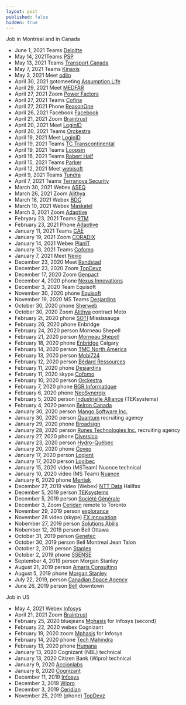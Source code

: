 ```yaml
---
layout: post
published: false
hidden: true
---
```


Job in Montreal and in Canada

* June 1, 2021 Teams [Deloitte](https://www2.deloitte.com/)
* May 14, 2021Teams [PSP](https://www.investpsp.com/)
* May 13, 2021 Teams [Transport Canada](https://tc.canada.ca/)
* May 7, 2021 Teams [Kinaxis](https://www.kinaxis.com/)
* May 3, 2021 Meet [odiin](https://odiin.tech/)
* April 30, 2021 gotomeeting [Assumption Life](https://www.assumption.ca/)
* April 29, 2021 Meet [MEDFAR](https://www.medfarsolutions.com/)
* April 27, 2021 Zoom [Power Factors](https://pfdrive.com/)
* April 27, 2021 Teams [Cofina](https://cofina.ca/)
* April 27, 2021 Phone [ReasonOne](https://www.reasononeinc.com/)
* April 26, 2021 Facebook [Facebook](https://www.facebook.com/)
* April 21, 2021 Zoom [Braintrust](https://www.usebraintrust.com/)
* April 20, 2021 Meet [LoginID](https://loginid.io/)
* April 20, 2021 Teams [Orckestra](https://www.orckestra.com/)
* April 19, 2021 Meet [LoginID](https://loginid.io/)
* April 19, 2021 Teams [TC Transcontinental](https://tctranscontinental.com/)
* April 19, 2021 Teams [Loopsin](https://www.loopsin.com/)
* April 16, 2021 Teams [Robert Half](https://www.roberthalf.ca/)
* April 15, 2021 Teams [Parker](https://www.parker.com/)
* April 12, 2021 Meet [webisoft](https://webisoft.com/)
* April 9, 2021 Teams [Tundra](https://www.tundratechnical.ca/)
* April 7, 2021 Teams [Terranova Security](https://terranovasecurity.com/)
* March 30, 2021 Webex [ASEQ](https://www.aseq.ca/)
* March 26, 2021 Zoom [Alithya](https://www.alithya.com/)
* March 18, 2021 Webex [BDC](https://www.bdc.ca/)
* March 10, 2021 Webex [Maskatel](https://maskatel.ca/)
* March 3, 2021 Zoom [Adaptive](https://weareadaptive.com/)
* Febryary 23, 2021 Teams [RTM](https://exo.quebec/)
* February 23, 2021 Phone [Adaptive](https://weareadaptive.com/)
* January 11, 2021 Teams [CAE](https://www.cae.com/)
* January 19, 2021 Zoom [CORADIX](https://coradix.com/)
* January 14, 2021 Webex [PlanIT](https://planitcanada.ca/)
* January 13, 2021 Teams [Cofomo](https://www.cofomo.com/)
* January 7, 2021 Meet [Nexio](https://www.nexio.com/)
* December 23, 2020 Meet [Randstad](https://www.randstad.ca/)
* December 23, 2020 Zoom [TopDevz](https://www.topdevz.com/)
* December 17, 2020 Zoom [Genpact](https://www.genpact.com/)
* December 4, 2020 phone [Nexus Innovations](https://nexusinno.com/)
* December 3, 2020 Team Equisoft
* November 30, 2020 phone [Equisoft](https://www.equisoft.com/)
* November 19, 2020 MS Teams [Desjardins](https://www.desjardins.com/)
* October 30, 2020 phone [Sherweb](https://www.sherweb.com/)
* October 30, 2020 Zoom [Alithya](https://www.alithya.com/) contract Meto
* February 2t, 2020 phone [SOTI](https://www.soti.net/) Mississauga
* February 26, 2020 phone Enbridge
* February 24, 2020 person Morneau Shepell
* February 21, 2020 person [Morneau Shepell](https://www.morneaushepell.com/)
* February 18, 2020 phone [Enbridge](https://www.enbridge.com/) Calgary
* February 14, 2020 person [TMC North America](https://tmc-employeneurship.com/)
* February 13, 2020 person [Mobi724](http://www.mobi724.com/)
* February 12, 2020 person [Bédard Ressources](https://www.bedardressources.com/)
* February 11, 2020 phone [Desjardins](https://www.desjardins.com/)
* February 11, 2020 skype [Cofomo](https://www.cofomo.com/)
* February 10, 2020 person [Orckestra](https://www.orckestra.com/)
* February 7, 2020 phone [BGR Informatique](https://www.bgrinformatique.com/)
* February 6, 2020 phone [NeoSynergix](https://neosynergix.com/)
* February 5, 2020 person [Industrielle Alliance](https://ia.ca/) (TEKsystems)
* February 4, 2020 person [Belron Canada](https://www.belroncanada.com/)
* January 30, 2020 person [Mango Software Inc.](https://www.mango.co/)
* January 30, 2020 person [Quantum](https://www.quantum.ca/) recruiting agency
* January 29, 2020 phone [Broadsign](https://broadsign.com/)
* January 28, 2020 person [Runes Technologies Inc.](http://runestech.com/) recruiting agency
* January 27, 2020 phone [Diversico](http://www.diversico.ca/)
* January 23, 2020 person [Hydro-Québec](http://www.hydroquebec.com/)
* January 20, 2020 phone [Coveo](https://www.coveo.com/)
* January 17, 2020 person [Logient](https://www.logient.com/)
* January 17, 2020 person [Logibec](https://www.logibec.com/)
* January 15, 2020 video (MSTeam) Nuance technical
* January 10, 2020 video (MS Team) [Nuance](https://www.nuance.com/)
* January 6, 2020 phone [Meritek](https://meritek.ca/)
* December 27, 2019 video (Webex) [NTT Data](https://us.nttdata.com/en/) Halifax
* December 5, 2019 person [TEKsystems](https://www.teksystems.com/)
* December 5, 2019 person [Société Générale](https://www.societegenerale.com/)
* December 3, Zoom [Ceridan](https://www.ceridian.com/) remote to Toronto
* November 29, 2019 person [explorance](https://explorance.com/) 
* November 28 video (skype) [FX innovation](https://www.fxinnovation.com/)
* Nobember 27, 2019 person [Solutions Abilis](https://www.abilis-solutions.com/)
* Nobember 12, 2019 person Bell Ottawa 
* October 31, 2019 person [Genetec](https://www.genetec.com/)
* October 30, 2019 person Bell Montreal Jean Talon
* October 2, 2019 person [Staples](https://www.staples.ca/)
* October 2, 2019 phone [SSENSE](https://www.ssense.com/)
* September 4, 2019 person Morgan Stanley
* August 21, 2019 person [Amaris Consulting](https://www.amaris.com/)
* August 5, 2019 phone [Morgan Stanley](https://www.morganstanley.com/)
* July 22, 2019, person [Canadian Space Agency](https://www.asc-csa.gc.ca/)
* June 26, 2019 person [Bell](https://www.bell.ca/) downtown 

Job in US

* May 4, 2021 Webex [Infosys](https://www.infosys.com/)
* April 21, 2021 Zoom [Braintrust](https://www.usebraintrust.com/)
* February 25, 2020 bluejeans [Mphasis](https://www.mphasis.com/) for Infosys (second)
* February 22, 2020 webex Cognizant
* February 19, 2020 zoom [Mphasis](https://www.mphasis.com/) for Infosys
* February 14, 2020 phone [Tech Mahindra](https://www.techmahindra.com/)
* February 13, 2020 phone [Humana](https://www.humana.com/)
* January 13, 2020 Cognizant (NBL) technical
* January 13, 2020 Citizen Bank (Wipro) technical
* January 9, 2020 [Accionlabs](https://www.accionlabs.com/)
* January 8, 2020 [Cognizant](https://www.cognizant.com/)
* December 11, 2019 [Infosys](https://www.infosys.com/)
* December 3, 2019 [Wipro](https://www.wipro.com/)
* December 3, 2019 [Ceridian](https://www.ceridian.com/)
* November 25, 2019 (phone) [TopDevz](https://www.topdevz.com/)

